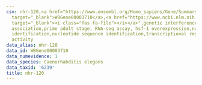 ```yaml
---
csv: nhr-120,<a href="https://www.ensembl.org/Homo_sapiens/Gene/Summary?db=core;g=WBGene00003710"
  target="_blank">WBGene00003710</a>,<a href="https://www.ncbi.nlm.nih.gov/pubmed/30894454"
  target="_blank"><i class="fas fa-file"></i></a>",genetic interference,functional
  association,prime adult stage, RNA-seq assay, hsf-1 overexpression,nucleotide sequence
  identification,nucleotide sequence identification,transcriptional regulation,up-regulates
  activity
data_alias: nhr-120
data_id: WBGene00003710
data_numevidence: 1
data_species: Caenorhabditis elegans
data_taxid: '6239'
title: nhr-120
---
```

